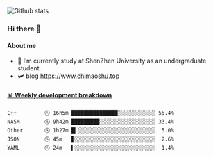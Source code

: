 ![Github stats](https://github-readme-stats.vercel.app/api?username=chimaoshu&show_icons=true&theme=cobalt)

### Hi there 👋

#### About me

- 🏫 I’m currently study at ShenZhen University as an undergraduate student.
- 🛩️ blog  https://www.chimaoshu.top

<!-- waka-box start -->
#### <a href="https://gist.github.com/e235103f6d3ace58395a9ff863c34467" target="_blank">📊 Weekly development breakdown</a>
```text
C++         🕓 16h5m ██████████████▉░░░░░░░░░░░░ 55.4%
NASM        🕓 9h42m █████████░░░░░░░░░░░░░░░░░░ 33.4%
Other       🕓 1h27m █▎░░░░░░░░░░░░░░░░░░░░░░░░░  5.0%
JSON        🕓 45m   ▋░░░░░░░░░░░░░░░░░░░░░░░░░░  2.6%
YAML        🕓 24m   ▍░░░░░░░░░░░░░░░░░░░░░░░░░░  1.4%
```
<!-- Powered by https://github.com/YouEclipse/waka-box-go . -->
<!-- waka-box end -->
